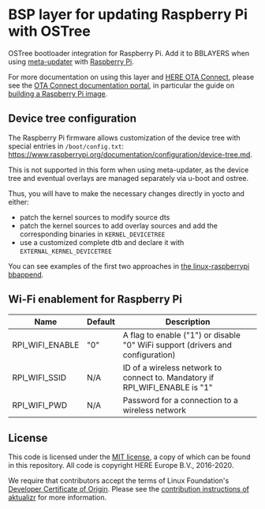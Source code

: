 # BSP layer for updating Raspberry Pi with OSTree

OSTree bootloader integration for Raspberry Pi. Add it to BBLAYERS when using [meta-updater](https://github.com/advancedtelematic/meta-updater) with [Raspberry Pi](https://github.com/agherzan/meta-raspberrypi).

For more documentation on using this layer and [HERE OTA Connect](https://connect.ota.here.com/), please see the [OTA Connect documentation portal](https://docs.ota.here.com/), in particular the guide on [building a Raspberry Pi image](https://docs.ota.here.com/ota-client/latest/build-raspberry.html).

## Device tree configuration

The Raspberry Pi firmware allows customization of the device tree with special entries in `/boot/config.txt`:
<https://www.raspberrypi.org/documentation/configuration/device-tree.md>.

This is not supported in this form when using meta-updater, as the device tree and eventual overlays are managed separately via u-boot and ostree.

Thus, you will have to make the necessary changes directly in yocto and either:

- patch the kernel sources to modify source dts
- patch the kernel sources to add overlay sources and add the corresponding binaries in `KERNEL_DEVICETREE`
- use a customized complete dtb and declare it with `EXTERNAL_KERNEL_DEVICETREE`

You can see examples of the first two approaches in [the linux-raspberrypi bbappend](recipes-kernel/linux/linux-raspberrypi_%.bbappend).

## Wi-Fi enablement for Raspberry Pi

| Name | Default | Description |
|---|---|---|
| RPI_WIFI_ENABLE | "0" | A flag to enable ("1") or disable "0" WiFi support (drivers and configuration) |
| RPI_WIFI_SSID | N/A| ID of a wireless network to connect to. Mandatory if  RPI_WIFI_ENABLE is "1" |
| RPI_WIFI_PWD | N/A |  Password for a connection to a wireless network |

## License

This code is licensed under the [MIT license](COPYING.MIT), a copy of which can be found in this repository. All code is copyright HERE Europe B.V., 2016-2020.

We require that contributors accept the terms of Linux Foundation's [Developer Certificate of Origin](https://developercertificate.org/). Please see the [contribution instructions of aktualizr](https://github.com/advancedtelematic/aktualizr/blob/master/CONTRIBUTING.md) for more information.
